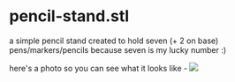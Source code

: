 # pencil-stand.stl
a simple pencil stand created to hold seven (+ 2 on base) pens/markers/pencils because seven is my lucky number :)

here's a photo so you can see what it looks like -
<img src="images/pencil-stand(2)">
